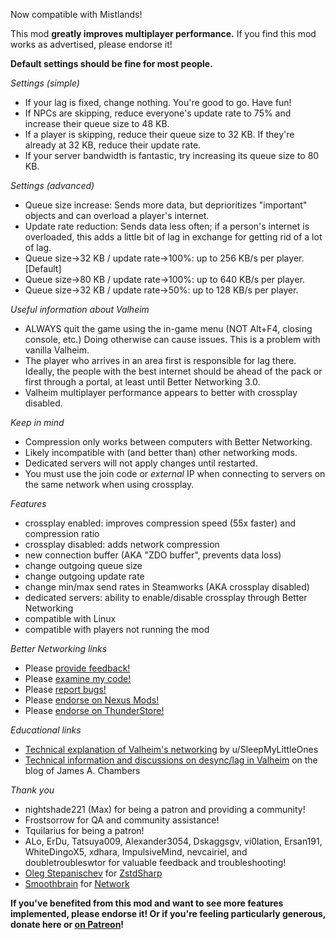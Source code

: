 Now compatible with Mistlands!

This mod **greatly improves multiplayer performance.** If you find this mod works as advertised, please endorse it!

**Default settings should be fine for most people.**

_Settings (simple)_

* If your lag is fixed, change nothing. You're good to go. Have fun!
* If NPCs are skipping, reduce everyone's update rate to 75% and increase their queue size to 48 KB.
* If a player is skipping, reduce their queue size to 32 KB. If they're already at 32 KB, reduce their update rate.
* If your server bandwidth is fantastic, try increasing its queue size to 80 KB.

_Settings (advanced)_

* Queue size increase: Sends more data, but deprioritizes "important" objects and can overload a player's internet.
* Update rate reduction: Sends data less often; if a person's internet is overloaded, this adds a little bit of lag in exchange for getting rid of a lot of lag.
* Queue size->32 KB / update rate->100%: up to 256 KB/s per player. [Default]
* Queue size->80 KB / update rate->100%: up to 640 KB/s per player.
* Queue size->32 KB / update rate->50%: up to 128 KB/s per player.

_Useful information about Valheim_

* ALWAYS quit the game using the in-game menu (NOT Alt+F4, closing console, etc.) Doing otherwise can cause issues. This is a problem with vanilla Valheim.
* The player who arrives in an area first is responsible for lag there. Ideally, the people with the best internet should be ahead of the pack or first through a portal, at least until Better Networking 3.0.
* Valheim multiplayer performance appears to better with crossplay disabled.

_Keep in mind_

* Compression only works between computers with Better Networking.
* Likely incompatible with (and better than) other networking mods.
* Dedicated servers will not apply changes until restarted.
* You must use the join code or *external* IP when connecting to servers on the same network when using crossplay.

_Features_

* crossplay enabled: improves compression speed (55x faster) and compression ratio
* crossplay disabled: adds network compression
* new connection buffer (AKA "ZDO buffer", prevents data loss)
* change outgoing queue size
* change outgoing update rate
* change min/max send rates in Steamworks (AKA crossplay disabled)
* dedicated servers: ability to enable/disable crossplay through Better Networking
* compatible with Linux
* compatible with players not running the mod

_Better Networking links_

* Please [provide feedback!](https://www.nexusmods.com/valheim/mods/1570?tab=posts)
* Please [examine my code!](https://github.com/CW-Jesse/valheim-betternetworking)
* Please [report bugs!](https://github.com/CW-Jesse/valheim-betternetworking/issues)
* Please [endorse on Nexus Mods!](https://www.nexusmods.com/valheim/mods/1570)
* Please [endorse on ThunderStore!](https://valheim.thunderstore.io/package/CW_Jesse/BetterNetworking_Valheim/)

_Educational links_

* [Technical explanation of Valheim's networking](https://redd.it/mga1iw) by u/SleepMyLittleOnes
* [Technical information and discussions on desync/lag in Valheim](https://jamesachambers.com/revisiting-fixing-valheim-lag-modifying-send-receive-limits/) on the blog of James A. Chambers

_Thank you_

* nightshade221 (Max) for being a patron and providing a community!
* Frostsorrow for QA and community assistance!
* Tquilarius for being a patron!
* ALo, ErDu, Tatsuya009, Alexander3054, Dskaggsgv, vi0lation, Ersan191, WhiteDingoX5, xdhara, ImpulsiveMind, nevcairiel, and doubletroubleswtor for valuable feedback and troubleshooting!
* [Oleg Stepanischev](https://github.com/oleg-st) for [ZstdSharp](https://github.com/oleg-st/ZstdSharp)
* [Smoothbrain](https://valheim.thunderstore.io/package/Smoothbrain/) for [Network](https://valheim.thunderstore.io/package/Smoothbrain/Network/)

**If you've benefited from this mod and want to see more features implemented, please endorse it! Or if you're feeling particularly generous, donate here or [on Patreon](https://www.patreon.com/CW_Jesse)!**